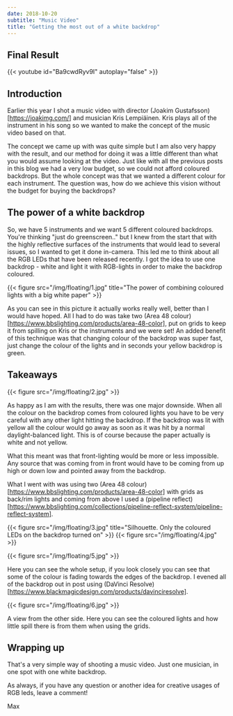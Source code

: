 ```yaml
---
date: 2018-10-20
subtitle: "Music Video"
title: "Getting the most out of a white backdrop"
---
```


## Final Result

{{< youtube id="Ba9cwdRyv9I" autoplay="false" >}}

## Introduction

Earlier this year I shot a music video with director (Joakim Gustafsson)[https://joakimg.com/] and musician Kris Lempiäinen. Kris plays all of the instrument in his song so we wanted to make the concept of the music video based on that. 

The concept we came up with was quite simple but I am also very happy with the result, and our method for doing it was a little different than what you would assume looking at the video. Just like with all the previous posts in this blog we had a very low budget, so we could not afford coloured backdrops. But the whole concept was that we wanted a different colour for each instrument. The question was, how do we achieve this vision without the budget for buying the backdrops?

## The power of a white backdrop

So, we have 5 instruments and we want 5 different coloured backdrops. You're thinking "just do greenscreen.." but I knew from the start that with the highly reflective surfaces of the instruments that would lead to several issues, so I wanted to get it done in-camera. This led me to think about all the RGB LEDs that have been released recently. I got the idea to use one backdrop - white and light it with RGB-lights in order to make the backdrop coloured. 

{{< figure src="/img/floating/1.jpg" title="The power of combining coloured lights with a big white paper" >}}

As you can see in this picture it actually works really well, better than I would have hoped. All I had to do was take two (Area 48 colour)[https://www.bbslighting.com/products/area-48-color], put on grids to keep it from spilling on Kris or the instruments and we were set! An added benefit of this technique was that changing colour of the backdrop was super fast, just change the colour of the lights and in seconds your yellow backdrop is green.

## Takeaways

{{< figure src="/img/floating/2.jpg" >}}

As happy as I am with the results, there was one major downside. When all the colour on the backdrop comes from coloured lights you have to be very careful with any other light hitting the backdrop. If the backdrop was lit with yellow all the colour would go away as soon as it was hit by a normal daylight-balanced light. This is of course because the paper actually is white and not yellow. 

What this meant was that front-lighting would be more or less impossible. Any source that was coming from in front would have to be coming from up high or down low and pointed away from the backdrop. 

What I went with was using two (Area 48 colour)[https://www.bbslighting.com/products/area-48-color] with grids as back/rim lights and coming from above I used a (pipeline reflect)[https://www.bbslighting.com/collections/pipeline-reflect-system/pipeline-reflect-system].

{{< figure src="/img/floating/3.jpg" title="Silhouette. Only the coloured LEDs on the backdrop turned on" >}}
{{< figure src="/img/floating/4.jpg" >}}

{{< figure src="/img/floating/5.jpg" >}}

Here you can see the whole setup, if you look closely you can see that some of the colour is fading towards the edges of the backdrop. I evened all of the backdrop out in post using (DaVinci Resolve)[https://www.blackmagicdesign.com/products/davinciresolve]. 

{{< figure src="/img/floating/6.jpg" >}}

A view from the other side. Here you can see the coloured lights and how little spill there is from them when using the grids.

## Wrapping up

That's a very simple way of shooting a music video. Just one musician, in one spot with one white backdrop. 

As always, if you have any question or another idea for creative usages of RGB leds, leave a comment!

Max
